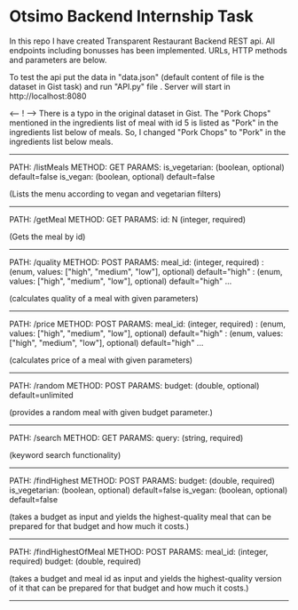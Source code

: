 # Otsimo Backend Internship Task

In this repo I have created Transparent Restaurant Backend REST api. All endpoints including bonusses has been implemented. URLs, HTTP methods and
parameters are below.

To test the api put the data in "data.json" (default content of file is the dataset in Gist task) and run  "API.py" file . Server will start in http://localhost:8080

<-- ! --> There is a typo in the original dataset in Gist. The "Pork Chops" mentioned in the ingredients list of meal with id 5 is listed as "Pork" in the ingredients list below of meals. So, I changed "Pork Chops" to "Pork" in the ingredients list below meals.

***********************************************************
PATH: /listMeals
METHOD: GET
PARAMS:
  is_vegetarian: (boolean, optional) default=false
  is_vegan: (boolean, optional) default=false
 
(Lists the menu according to vegan and vegetarian filters)
***********************************************************
PATH: /getMeal
METHOD: GET
PARAMS:
    id: N (integer, required)

(Gets the meal by id) 
***********************************************************
PATH: /quality
METHOD: POST
PARAMS:
  meal_id: (integer, required)
  <ingredient-1>: (enum, values: ["high", "medium", "low"], optional) default="high"
  <ingredient-2>: (enum, values: ["high", "medium", "low"], optional) default="high"
  ...

(calculates quality of a meal with given parameters)

***********************************************************
PATH: /price
METHOD: POST
PARAMS:
  meal_id: (integer, required)
  <ingredient-1>: (enum, values: ["high", "medium", "low"], optional) default="high"
  <ingredient-2>: (enum, values: ["high", "medium", "low"], optional) default="high"
  ...

(calculates price of a meal with given parameters)

***********************************************************
PATH: /random
METHOD: POST
PARAMS:
  budget: (double, optional) default=unlimited
  
(provides a random meal with given budget parameter.)

***********************************************************
PATH: /search
METHOD: GET
PARAMS:
  query: (string, required)
  
 (keyword search functionality)

***********************************************************
PATH: /findHighest
METHOD: POST
PARAMS:
  budget: (double, required)
  is_vegetarian: (boolean, optional) default=false
  is_vegan: (boolean, optional) default=false

(takes a budget as input and yields the highest-quality meal that can be
prepared for that budget and how much it costs.)

***********************************************************
PATH: /findHighestOfMeal
METHOD: POST
PARAMS:
  meal_id: (integer, required)
  budget: (double, required)

(takes a budget and meal id as input and yields the highest-quality version
of it that can be prepared for that budget and how much it costs.)


***********************************************************






